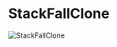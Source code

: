 # StackFallClone

![StackFallClone](https://user-images.githubusercontent.com/58637065/188627063-2b5bbf8f-799c-4e3c-92a9-79789c9fc416.gif)
